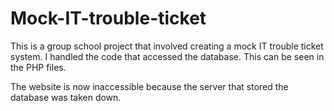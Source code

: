 # Mock-IT-trouble-ticket

This is a group school project that involved creating a mock IT trouble ticket system.
I handled the code that accessed the database. This can be seen in the PHP files.

The website is now inaccessible because the server that stored the database was taken down.
